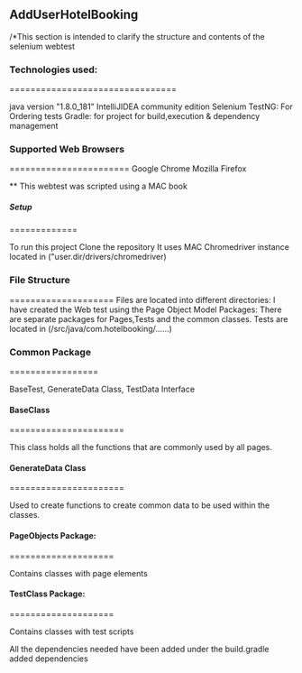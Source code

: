 ## AddUserHotelBooking

/*This section is intended to clarify the structure and contents of the selenium webtest


### Technologies used:

================================

java version "1.8.0_181"
IntelliJIDEA community edition
Selenium
TestNG:  For Ordering tests
Gradle: for project for build,execution & dependency management

### Supported Web Browsers

=======================
Google Chrome
Mozilla Firefox

** This webtest was scripted using a MAC book

##### Setup

=============

To run this project Clone the repository
It uses MAC Chromedriver instance located in ("user.dir/drivers/chromedriver)

### File Structure

====================
Files are located into different directories:
I have created the Web test using the Page Object Model
Packages: There are separate packages for Pages,Tests and the common classes. 
Tests are located in (/src/java/com.hotelbooking/......)

### Common Package

=================

BaseTest, GenerateData Class, TestData Interface

#### BaseClass

======================

This class holds all the functions that are commonly used by all pages. 

#### GenerateData Class

======================

Used to create functions to create common data to be used within the classes.


#### PageObjects Package:

====================

Contains classes with page elements

#### TestClass Package:

====================

Contains classes with test scripts

All the dependencies needed have been added under the build.gradle added dependencies
